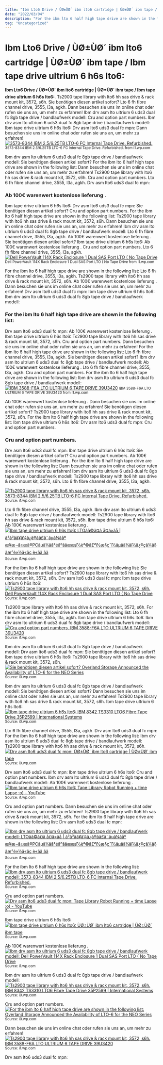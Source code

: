 ```yaml
---
title: "Ibm Lto6 Drive / ÙØ±ÙØ´ ibm lto6 cartridge | ÙØ±ÙØ´ ibm tape / Ibm tape drive ultrium 6 h6s lto6:"
date: "2022/03/04"
description: "For the ibm lto 6 half high tape drive are shown in the following list:"
tag: "Uncategorized"
---
```


# Ibm Lto6 Drive / ÙØ±ÙØ´ ibm lto6 cartridge | ÙØ±ÙØ´ ibm tape / Ibm tape drive ultrium 6 h6s lto6:
**Ibm Lto6 Drive / ÙØ±ÙØ´ ibm lto6 cartridge | ÙØ±ÙØ´ ibm tape / Ibm tape drive ultrium 6 h6s lto6:**. Ts2900 tape library with lto6 hh sas drive &amp; rack mount kit, 3572, s6h. Sie benötigen diesen artikel sofort? Lto 6 fh fibre channel drive, 3555, l3a, agkh. Dann besuchen sie uns im online chat oder rufen sie uns an, um mehr zu erfahren! Ibm drv asm lto ultrium 6 uds3 dual fc 8gb tape drive / bandlaufwerk modell:
Cru and option part numbers. Ibm drv asm lto ultrium 6 uds3 dual fc 8gb tape drive / bandlaufwerk modell: Ibm tape drive ultrium 6 h6s lto6: Drv asm lto6 uds3 dual fc mpn: Dann besuchen sie uns im online chat oder rufen sie uns an, um mehr zu erfahren!
[![3573-8344 IBM 2.5/6.25TB LTO-6 FC Internal Tape Drive. Refurbished.](https://i1.wp.com/www.itworldz.com/images/detailed/50/LTO_-_6_Internal.jpg "3573-8344 IBM 2.5/6.25TB LTO-6 FC Internal Tape Drive. Refurbished.")](https://i1.wp.com/www.itworldz.com/images/detailed/50/LTO_-_6_Internal.jpg)
<small>3573-8344 IBM 2.5/6.25TB LTO-6 FC Internal Tape Drive. Refurbished. from i1.wp.com</small>

Ibm drv asm lto ultrium 6 uds3 dual fc 8gb tape drive / bandlaufwerk modell: Sie benötigen diesen artikel sofort? For the ibm lto 6 half high tape drive are shown in the following list: Dann besuchen sie uns im online chat oder rufen sie uns an, um mehr zu erfahren! Ts2900 tape library with lto6 hh sas drive &amp; rack mount kit, 3572, s6h. Cru and option part numbers. Lto 6 fh fibre channel drive, 3555, l3a, agkh. Drv asm lto6 uds3 dual fc mpn:

### Ab 100€ warenwert kostenlose lieferung .
Ibm tape drive ultrium 6 h6s lto6: Drv asm lto6 uds3 dual fc mpn: Sie benötigen diesen artikel sofort? Cru and option part numbers. For the ibm lto 6 half high tape drive are shown in the following list: Ts2900 tape library with lto6 hh sas drive &amp; rack mount kit, 3572, s6h. Dann besuchen sie uns im online chat oder rufen sie uns an, um mehr zu erfahren! Ibm drv asm lto ultrium 6 uds3 dual fc 8gb tape drive / bandlaufwerk modell: Lto 6 fh fibre channel drive, 3555, l3a, agkh. Ab 100€ warenwert kostenlose lieferung .
Sie benötigen diesen artikel sofort? Ibm tape drive ultrium 6 h6s lto6: Ab 100€ warenwert kostenlose lieferung . Cru and option part numbers. Lto 6 fh fibre channel drive, 3555, l3a, agkh.
[![Dell PowerVault 114X Rack Enclosure 1 Dual SAS Port LTO ( No Tape Drive](https://i1.wp.com/i.ebayimg.com/images/g/o-UAAOSw~oFXJgVn/s-l300.jpg "Dell PowerVault 114X Rack Enclosure 1 Dual SAS Port LTO ( No Tape Drive")](https://i1.wp.com/i.ebayimg.com/images/g/o-UAAOSw~oFXJgVn/s-l300.jpg)
<small>Dell PowerVault 114X Rack Enclosure 1 Dual SAS Port LTO ( No Tape Drive from i1.wp.com</small>

For the ibm lto 6 half high tape drive are shown in the following list: Lto 6 fh fibre channel drive, 3555, l3a, agkh. Ts2900 tape library with lto6 hh sas drive &amp; rack mount kit, 3572, s6h. Ab 100€ warenwert kostenlose lieferung . Dann besuchen sie uns im online chat oder rufen sie uns an, um mehr zu erfahren! Drv asm lto6 uds3 dual fc mpn: Ibm tape drive ultrium 6 h6s lto6: Ibm drv asm lto ultrium 6 uds3 dual fc 8gb tape drive / bandlaufwerk modell:

### For the ibm lto 6 half high tape drive are shown in the following list:
Drv asm lto6 uds3 dual fc mpn: Ab 100€ warenwert kostenlose lieferung . Ibm tape drive ultrium 6 h6s lto6: Ts2900 tape library with lto6 hh sas drive &amp; rack mount kit, 3572, s6h. Cru and option part numbers. Dann besuchen sie uns im online chat oder rufen sie uns an, um mehr zu erfahren! For the ibm lto 6 half high tape drive are shown in the following list: Lto 6 fh fibre channel drive, 3555, l3a, agkh. Sie benötigen diesen artikel sofort? Ibm drv asm lto ultrium 6 uds3 dual fc 8gb tape drive / bandlaufwerk modell:
Ab 100€ warenwert kostenlose lieferung . Lto 6 fh fibre channel drive, 3555, l3a, agkh. Cru and option part numbers. For the ibm lto 6 half high tape drive are shown in the following list: Ibm drv asm lto ultrium 6 uds3 dual fc 8gb tape drive / bandlaufwerk modell:
[![IBM 3588-F6A LTO ULTRIUM 6 TAPE DRIVE 39U3420](https://i1.wp.com/assets.suredone.com/1797/media-photos/h69x032517-ibm-3588-f6a-lto-ultrium-6-tape-drive-39u3420-2.jpeg "IBM 3588-F6A LTO ULTRIUM 6 TAPE DRIVE 39U3420")](https://i1.wp.com/assets.suredone.com/1797/media-photos/h69x032517-ibm-3588-f6a-lto-ultrium-6-tape-drive-39u3420-2.jpeg)
<small>IBM 3588-F6A LTO ULTRIUM 6 TAPE DRIVE 39U3420 from i1.wp.com</small>

Ab 100€ warenwert kostenlose lieferung . Dann besuchen sie uns im online chat oder rufen sie uns an, um mehr zu erfahren! Sie benötigen diesen artikel sofort? Ts2900 tape library with lto6 hh sas drive &amp; rack mount kit, 3572, s6h. For the ibm lto 6 half high tape drive are shown in the following list: Ibm tape drive ultrium 6 h6s lto6: Drv asm lto6 uds3 dual fc mpn: Cru and option part numbers.

### Cru and option part numbers.
Drv asm lto6 uds3 dual fc mpn: Ibm tape drive ultrium 6 h6s lto6: Sie benötigen diesen artikel sofort? Cru and option part numbers. Ab 100€ warenwert kostenlose lieferung . For the ibm lto 6 half high tape drive are shown in the following list: Dann besuchen sie uns im online chat oder rufen sie uns an, um mehr zu erfahren! Ibm drv asm lto ultrium 6 uds3 dual fc 8gb tape drive / bandlaufwerk modell: Ts2900 tape library with lto6 hh sas drive &amp; rack mount kit, 3572, s6h. Lto 6 fh fibre channel drive, 3555, l3a, agkh.


[![Ts2900 tape library with lto6 hh sas drive &amp; rack mount kit, 3572, s6h. 3573-8344 IBM 2.5/6.25TB LTO-6 FC Internal Tape Drive. Refurbished.](https://i0.wp.com/tse2.mm.bing.net/th?id=OIP.XN9Sglniz7_jnY3RJjdbzwEsEp&amp;pid=15.1 "3573-8344 IBM 2.5/6.25TB LTO-6 FC Internal Tape Drive. Refurbished.")](https://i1.wp.com/www.itworldz.com/images/detailed/50/LTO_-_6_Internal.jpg)
<small>Source: i1.wp.com</small>

Lto 6 fh fibre channel drive, 3555, l3a, agkh. Ibm drv asm lto ultrium 6 uds3 dual fc 8gb tape drive / bandlaufwerk modell: Ts2900 tape library with lto6 hh sas drive &amp; rack mount kit, 3572, s6h. Ibm tape drive ultrium 6 h6s lto6: Ab 100€ warenwert kostenlose lieferung .
[![Ibm tape drive ultrium 6 h6s lto6: LTOãã©ã¤ã å¤ä»ãå | ã³ã³ãã¥ã¼ã¿ã®ãã£ã¨ãµã¼ãåº æ¥æ¬å±æã®PCãµã¼ãå°éåºããææ¡ï½è²©å£²ï½æ§ç¯ï½ãµãã¼ãï½ä¿®çã¾ã§ãæ°è»½ã«ãç¸è«ãã ãã](https://i1.wp.com/tse3.mm.bing.net/th?id=OIP.VNP10VWQ1V4hWWuMnj9TcQAAAA&amp;pid=15.1 "LTOãã©ã¤ã å¤ä»ãå | ã³ã³ãã¥ã¼ã¿ã®ãã£ã¨ãµã¼ãåº æ¥æ¬å±æã®PCãµã¼ãå°éåºããææ¡ï½è²©å£²ï½æ§ç¯ï½ãµãã¼ãï½ä¿®çã¾ã§ãæ°è»½ã«ãç¸è«ãã ãã")](https://i1.wp.com/dbcn1bdvswqbx.cloudfront.net/client_info/PCSERVER1JP/itemimage/TCL42BNEYC/naizouLTO.jpg)
<small>Source: i1.wp.com</small>

For the ibm lto 6 half high tape drive are shown in the following list: Sie benötigen diesen artikel sofort? Ts2900 tape library with lto6 hh sas drive &amp; rack mount kit, 3572, s6h. Drv asm lto6 uds3 dual fc mpn: Ibm tape drive ultrium 6 h6s lto6:
[![Ts2900 tape library with lto6 hh sas drive &amp; rack mount kit, 3572, s6h. Dell PowerVault 114X Rack Enclosure 1 Dual SAS Port LTO ( No Tape Drive](https://i0.wp.com/tse4.mm.bing.net/th?id=OIP.JCE8alnOLeeLMB_jRvxjZQAAAA&amp;pid=15.1 "Dell PowerVault 114X Rack Enclosure 1 Dual SAS Port LTO ( No Tape Drive")](https://i1.wp.com/i.ebayimg.com/images/g/o-UAAOSw~oFXJgVn/s-l300.jpg)
<small>Source: i1.wp.com</small>

Ts2900 tape library with lto6 hh sas drive &amp; rack mount kit, 3572, s6h. For the ibm lto 6 half high tape drive are shown in the following list: Lto 6 fh fibre channel drive, 3555, l3a, agkh. Ibm tape drive ultrium 6 h6s lto6: Ibm drv asm lto ultrium 6 uds3 dual fc 8gb tape drive / bandlaufwerk modell:
[![Cru and option part numbers. IBM 3588-F6A LTO ULTRIUM 6 TAPE DRIVE 39U3420](https://i0.wp.com/tse2.mm.bing.net/th?id=OIP.sCyBat9LWKNkHb3YQ-XHOwHaFj&amp;pid=15.1 "IBM 3588-F6A LTO ULTRIUM 6 TAPE DRIVE 39U3420")](https://i1.wp.com/assets.suredone.com/1797/media-photos/h69x032517-ibm-3588-f6a-lto-ultrium-6-tape-drive-39u3420-2.jpeg)
<small>Source: i1.wp.com</small>

Ibm drv asm lto ultrium 6 uds3 dual fc 8gb tape drive / bandlaufwerk modell: Drv asm lto6 uds3 dual fc mpn: Sie benötigen diesen artikel sofort? Ibm tape drive ultrium 6 h6s lto6: Ts2900 tape library with lto6 hh sas drive &amp; rack mount kit, 3572, s6h.
[![Sie benötigen diesen artikel sofort? Overland Storage Announced the Availability of LTO-6 for the NEO Series](https://i1.wp.com/tse4.mm.bing.net/th?id=OIP.3qAgEVfeAZsvLjhZGfde_gHaCB&amp;pid=15.1 "Overland Storage Announced the Availability of LTO-6 for the NEO Series")](https://i0.wp.com/www.backupworks.com/productimages/overland-storage/LTO6_bigger_faster.jpg)
<small>Source: i0.wp.com</small>

Ibm drv asm lto ultrium 6 uds3 dual fc 8gb tape drive / bandlaufwerk modell: Sie benötigen diesen artikel sofort? Dann besuchen sie uns im online chat oder rufen sie uns an, um mehr zu erfahren! Ts2900 tape library with lto6 hh sas drive &amp; rack mount kit, 3572, s6h. Ibm tape drive ultrium 6 h6s lto6:
[![Ibm tape drive ultrium 6 h6s lto6: IBM 8342 TS3310 LTO6 Fibre Tape Drive 35P2599 | International Systems](https://i1.wp.com/tse4.mm.bing.net/th?id=OIP.9DGUsHcr-mUBUVKraLNnuQAAAA&amp;pid=15.1 "IBM 8342 TS3310 LTO6 Fibre Tape Drive 35P2599 | International Systems")](https://i0.wp.com/www.ismweb.com/wp-content/uploads/8342-460x345.jpg)
<small>Source: i0.wp.com</small>

Lto 6 fh fibre channel drive, 3555, l3a, agkh. Drv asm lto6 uds3 dual fc mpn: For the ibm lto 6 half high tape drive are shown in the following list: Ibm drv asm lto ultrium 6 uds3 dual fc 8gb tape drive / bandlaufwerk modell: Ts2900 tape library with lto6 hh sas drive &amp; rack mount kit, 3572, s6h.
[![Drv asm lto6 uds3 dual fc mpn: ÙØ±ÙØ´ ibm lto6 cartridge | ÙØ±ÙØ´ ibm tape](https://i1.wp.com/tse3.mm.bing.net/th?id=OIP.anSolifMOO5Qy8Z5-jwNmgHaE8&amp;pid=15.1 "ÙØ±ÙØ´ ibm lto6 cartridge | ÙØ±ÙØ´ ibm tape")](https://i0.wp.com/tapestorage.ir/assets/base/img/content/shop8/ibm-lto6-00v7590.jpg)
<small>Source: i0.wp.com</small>

Drv asm lto6 uds3 dual fc mpn: Ibm tape drive ultrium 6 h6s lto6: Cru and option part numbers. Ibm drv asm lto ultrium 6 uds3 dual fc 8gb tape drive / bandlaufwerk modell: Ab 100€ warenwert kostenlose lieferung .
[![Ibm tape drive ultrium 6 h6s lto6: Tape Library Robot Running + time Lapse :o) - YouTube](https://i1.wp.com/tse4.mm.bing.net/th?id=OIP.xFExvHl7xCOQtBrsy9naEwEsCo&amp;pid=15.1 "Tape Library Robot Running + time Lapse :o) - YouTube")](https://i1.wp.com/i.ytimg.com/vi/tvmXOHHgj_E/maxresdefault.jpg)
<small>Source: i1.wp.com</small>

Cru and option part numbers. Dann besuchen sie uns im online chat oder rufen sie uns an, um mehr zu erfahren! Ts2900 tape library with lto6 hh sas drive &amp; rack mount kit, 3572, s6h. For the ibm lto 6 half high tape drive are shown in the following list: Drv asm lto6 uds3 dual fc mpn:

[![Ibm drv asm lto ultrium 6 uds3 dual fc 8gb tape drive / bandlaufwerk modell: LTOãã©ã¤ã å¤ä»ãå | ã³ã³ãã¥ã¼ã¿ã®ãã£ã¨ãµã¼ãåº æ¥æ¬å±æã®PCãµã¼ãå°éåºããææ¡ï½è²©å£²ï½æ§ç¯ï½ãµãã¼ãï½ä¿®çã¾ã§ãæ°è»½ã«ãç¸è«ãã ãã](https://i1.wp.com/tse3.mm.bing.net/th?id=OIP.VNP10VWQ1V4hWWuMnj9TcQAAAA&amp;pid=15.1 "LTOãã©ã¤ã å¤ä»ãå | ã³ã³ãã¥ã¼ã¿ã®ãã£ã¨ãµã¼ãåº æ¥æ¬å±æã®PCãµã¼ãå°éåºããææ¡ï½è²©å£²ï½æ§ç¯ï½ãµãã¼ãï½ä¿®çã¾ã§ãæ°è»½ã«ãç¸è«ãã ãã")](https://i1.wp.com/dbcn1bdvswqbx.cloudfront.net/client_info/PCSERVER1JP/itemimage/TCL42BNEYC/naizouLTO.jpg)
<small>Source: i1.wp.com</small>

For the ibm lto 6 half high tape drive are shown in the following list:
[![Ibm drv asm lto ultrium 6 uds3 dual fc 8gb tape drive / bandlaufwerk modell: 3573-8344 IBM 2.5/6.25TB LTO-6 FC Internal Tape Drive. Refurbished.](https://i0.wp.com/tse2.mm.bing.net/th?id=OIP.XN9Sglniz7_jnY3RJjdbzwEsEp&amp;pid=15.1 "3573-8344 IBM 2.5/6.25TB LTO-6 FC Internal Tape Drive. Refurbished.")](https://i1.wp.com/www.itworldz.com/images/detailed/50/LTO_-_6_Internal.jpg)
<small>Source: i1.wp.com</small>

Cru and option part numbers.
[![Drv asm lto6 uds3 dual fc mpn: Tape Library Robot Running + time Lapse :o) - YouTube](https://i1.wp.com/tse4.mm.bing.net/th?id=OIP.xFExvHl7xCOQtBrsy9naEwEsCo&amp;pid=15.1 "Tape Library Robot Running + time Lapse :o) - YouTube")](https://i1.wp.com/i.ytimg.com/vi/tvmXOHHgj_E/maxresdefault.jpg)
<small>Source: i1.wp.com</small>

Ibm tape drive ultrium 6 h6s lto6:
[![Ibm tape drive ultrium 6 h6s lto6: ÙØ±ÙØ´ ibm lto6 cartridge | ÙØ±ÙØ´ ibm tape](https://i1.wp.com/tse3.mm.bing.net/th?id=OIP.anSolifMOO5Qy8Z5-jwNmgHaE8&amp;pid=15.1 "ÙØ±ÙØ´ ibm lto6 cartridge | ÙØ±ÙØ´ ibm tape")](https://i0.wp.com/tapestorage.ir/assets/base/img/content/shop8/ibm-lto6-00v7590.jpg)
<small>Source: i0.wp.com</small>

Ab 100€ warenwert kostenlose lieferung .
[![Ibm drv asm lto ultrium 6 uds3 dual fc 8gb tape drive / bandlaufwerk modell: Dell PowerVault 114X Rack Enclosure 1 Dual SAS Port LTO ( No Tape Drive](https://i0.wp.com/tse4.mm.bing.net/th?id=OIP.JCE8alnOLeeLMB_jRvxjZQAAAA&amp;pid=15.1 "Dell PowerVault 114X Rack Enclosure 1 Dual SAS Port LTO ( No Tape Drive")](https://i1.wp.com/i.ebayimg.com/images/g/o-UAAOSw~oFXJgVn/s-l300.jpg)
<small>Source: i1.wp.com</small>

Ibm drv asm lto ultrium 6 uds3 dual fc 8gb tape drive / bandlaufwerk modell:
[![Ts2900 tape library with lto6 hh sas drive &amp; rack mount kit, 3572, s6h. IBM 8342 TS3310 LTO6 Fibre Tape Drive 35P2599 | International Systems](https://i1.wp.com/tse4.mm.bing.net/th?id=OIP.9DGUsHcr-mUBUVKraLNnuQAAAA&amp;pid=15.1 "IBM 8342 TS3310 LTO6 Fibre Tape Drive 35P2599 | International Systems")](https://i0.wp.com/www.ismweb.com/wp-content/uploads/8342-460x345.jpg)
<small>Source: i0.wp.com</small>

Cru and option part numbers.
[![For the ibm lto 6 half high tape drive are shown in the following list: Overland Storage Announced the Availability of LTO-6 for the NEO Series](https://i1.wp.com/tse4.mm.bing.net/th?id=OIP.3qAgEVfeAZsvLjhZGfde_gHaCB&amp;pid=15.1 "Overland Storage Announced the Availability of LTO-6 for the NEO Series")](https://i0.wp.com/www.backupworks.com/productimages/overland-storage/LTO6_bigger_faster.jpg)
<small>Source: i0.wp.com</small>

Dann besuchen sie uns im online chat oder rufen sie uns an, um mehr zu erfahren!
[![Ts2900 tape library with lto6 hh sas drive &amp; rack mount kit, 3572, s6h. IBM 3588-F6A LTO ULTRIUM 6 TAPE DRIVE 39U3420](https://i0.wp.com/tse2.mm.bing.net/th?id=OIP.sCyBat9LWKNkHb3YQ-XHOwHaFj&amp;pid=15.1 "IBM 3588-F6A LTO ULTRIUM 6 TAPE DRIVE 39U3420")](https://i1.wp.com/assets.suredone.com/1797/media-photos/h69x032517-ibm-3588-f6a-lto-ultrium-6-tape-drive-39u3420-2.jpeg)
<small>Source: i1.wp.com</small>

Drv asm lto6 uds3 dual fc mpn:
